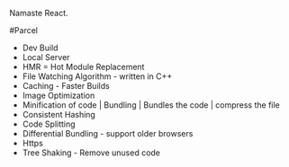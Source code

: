 Namaste React.

#Parcel

- Dev Build
- Local Server
- HMR = Hot Module Replacement
- File Watching Algorithm - written in C++
- Caching - Faster Builds
- Image Optimization
- Minification of code | Bundling | Bundles the code | compress the file
- Consistent Hashing
- Code Splitting
- Differential Bundling - support older browsers
- Https
- Tree Shaking - Remove unused code
